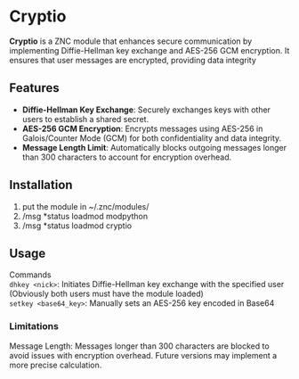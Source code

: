# Cryptio

**Cryptio** is a ZNC module that enhances secure communication by implementing Diffie-Hellman key exchange and AES-256 GCM encryption. It ensures that user messages are encrypted, providing data integrity

## Features

- **Diffie-Hellman Key Exchange**: Securely exchanges keys with other users to establish a shared secret.
- **AES-256 GCM Encryption**: Encrypts messages using AES-256 in Galois/Counter Mode (GCM) for both confidentiality and data integrity.
- **Message Length Limit**: Automatically blocks outgoing messages longer than 300 characters to account for encryption overhead.

## Installation

1. put the module in ~/.znc/modules/
2. /msg *status loadmod modpython
3. /msg *status loadmod cryptio

## Usage
Commands<br>
`dhkey <nick>`: Initiates Diffie-Hellman key exchange with the specified user (Obviously both users must have the module loaded)<br>
`setkey <base64_key>`: Manually sets an AES-256 key encoded in Base64

### Limitations
Message Length: 
Messages longer than 300 characters are blocked to avoid issues with encryption overhead. Future versions may implement a more precise calculation.


